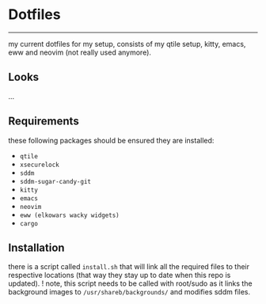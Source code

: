 # Dotfiles
---
my current dotfiles for my setup, consists of my qtile setup, kitty, emacs, eww and neovim (not really used anymore).

## Looks
...

## Requirements
these following packages should be ensured they are installed:
- `qtile`
- `xsecurelock`
- `sddm`
- `sddm-sugar-candy-git`
- `kitty`
- `emacs`
- `neovim`
- `eww (elkowars wacky widgets)`
- `cargo`

## Installation
there is a script called `install.sh` that will link all the required files to their respective locations (that way they stay up to date when this repo is updated).
! note, this script needs to be called with root/sudo as it links the background images to `/usr/shareb/backgrounds/` and modifies sddm files.
